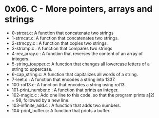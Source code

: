 # 0x06. C - More pointers, arrays and strings
* 0-strcat.c: A function that concatenate two strings
* 1-strncat.c: A function that concatenates two strings.
* 2-strncpy.c : A function that copies two strings.
* 3-strcmp.c : A function that compares two strings
* 4-rev_array.c : A function that reverses the content of an array of integers.
* 5-string_toupper.c: A function that changes all lowercase letters of a string to uppercase.
* 6-cap_string.c: A function that capitalizes all words of a string.
* 7-leet.c : A function that encodes a string into 1337.
* 100-rot13.c: A function that encodes a string using rot13.
* 101-print_number.c : A function that prints an integer.
* 102-magic.c : Add one line to this code, so that the program prints a[2] = 98, followed by a new line.
* 103-infinite_add.c : A function that adds two numbers.
* 104-print_buffer.c: A function that prints a buffer.

